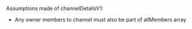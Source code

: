 Assumptions made of channelDetailsV1:
- Any owner members to channel must also be part of allMembers array